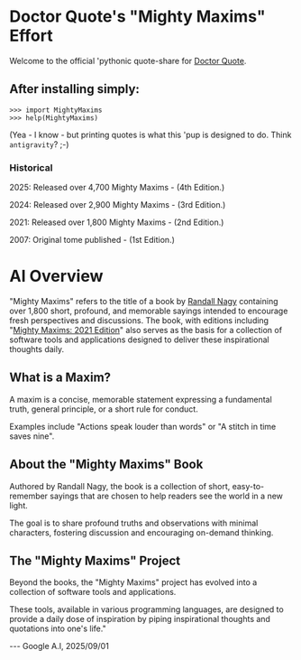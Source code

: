 # Doctor Quote's "Mighty Maxims" Effort

Welcome to the official 'pythonic quote-share for [Doctor Quote](https://www.MightyMaxims.com). 

## After installing simply:

```
>>> import MightyMaxims
>>> help(MightyMaxims)
```

(Yea - I know - but printing quotes is what this 'pup is designed to do. Think `antigravity`? ;-)

### Historical

2025: Released over 4,700 Mighty Maxims - (4th Edition.)

2024: Released over 2,900 Mighty Maxims - (3rd Edition.)

2021: Released over 1,800 Mighty Maxims - (2nd Edition.)

2007: Original tome published - (1st Edition.)

# AI Overview

"Mighty Maxims" refers to the title of a book by [Randall Nagy](https://ko-fi.com/randallnagy) containing over 1,800 short, profound, and memorable sayings intended to encourage fresh perspectives and discussions. The book, with editions including "[Mighty Maxims: 2021 Edition](https://www.amazon.com/Mighty-Maxims-2021-Randall-Nagy/dp/B09H9777LB)" also serves as the basis for a collection of software tools and applications designed to deliver these inspirational thoughts daily.

## What is a Maxim?

A maxim is a concise, memorable statement expressing a fundamental truth, general principle, or a short rule for conduct. 

Examples include "Actions speak louder than words" or "A stitch in time saves nine".

## About the "Mighty Maxims" Book 

Authored by Randall Nagy, the book is a collection of short, easy-to-remember sayings that are chosen to help readers see the world in a new light.

The goal is to share profound truths and observations with minimal characters, fostering discussion and encouraging on-demand thinking.

## The "Mighty Maxims" Project 

Beyond the books, the "Mighty Maxims" project has evolved into a collection of software tools and applications.

These tools, available in various programming languages, are designed to provide a daily dose of inspiration by piping inspirational thoughts and quotations into one's life."

 --- Google A.I, 2025/09/01

